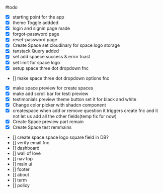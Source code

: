 #todo

- [x] starting point for the app
- [x] theme Toggle addded
- [x] login and signin page made
- [x] forgot-password page
- [x] reset-password page
- [x] Create Space set cloudinary for space logo storage
- [x] tanstack Query added
- [x] set add spaece success & error toast
- [x] set limit for space logo 
- [x] setup space three dot dropdown fnc
- [] make space three dot dropdown options fnc
- [x] make space preview for create spaces
- [x] make add scroll bar for testi preview 
- [x] testimonials preview theme button set it for black and white
- [x] Change color picker with shadcn component
- [x] createspace when add or remove question it triggers create fnc and it not let us add all the other fields(temp fix for now)
- [x] Create Space preview part remain
- [x] Create Space test remmains
- [] create space space logo square field in DB?
- [] verify email fnc
- [] dashboard 
- [] wall of love
- [] nav top 
- [] main ui
- [] footer 
- [] about
- [] term
- [] policy